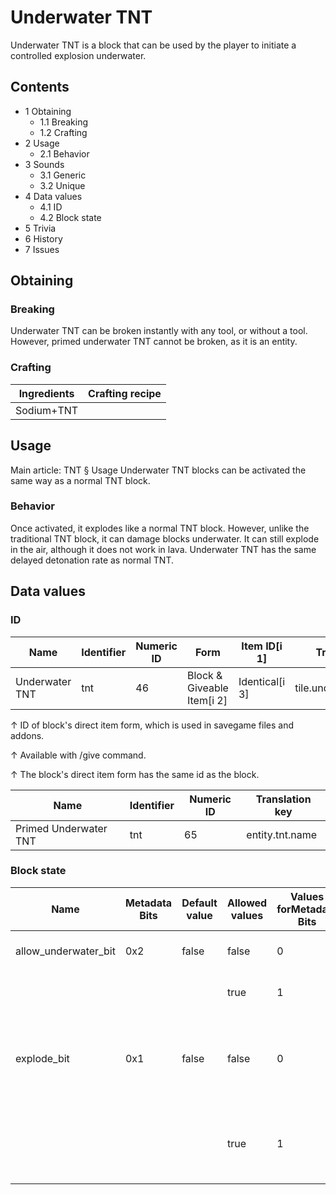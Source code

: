 # Underwater TNT
Underwater TNT is a block that can be used by the player to initiate a controlled explosion underwater.

## Contents
- 1 Obtaining
	- 1.1 Breaking
	- 1.2 Crafting
- 2 Usage
	- 2.1 Behavior
- 3 Sounds
	- 3.1 Generic
	- 3.2 Unique
- 4 Data values
	- 4.1 ID
	- 4.2 Block state
- 5 Trivia
- 6 History
- 7 Issues

## Obtaining
### Breaking
Underwater TNT can be broken instantly with any tool, or without a tool. However, primed underwater TNT cannot be broken, as it is an entity.

### Crafting
| Ingredients | Crafting recipe |
|-------------|-----------------|
| Sodium+TNT  |                 |

## Usage
Main article: TNT § Usage
Underwater TNT blocks can be activated the same way as a normal TNT block.

### Behavior
Once activated, it explodes like a normal TNT block. However, unlike the traditional TNT block, it can damage blocks underwater. It can still explode in the air, although it does not work in lava. Underwater TNT has the same delayed detonation rate as normal TNT.

## Data values
### ID
| Name           | Identifier | Numeric ID | Form                       | Item ID[i 1]   | Translation key          |
|----------------|------------|------------|----------------------------|----------------|--------------------------|
| Underwater TNT | tnt        | 46         | Block & Giveable Item[i 2] | Identical[i 3] | tile.underwater_tnt.name |


↑ ID of block's direct item form, which is used in savegame files and addons.

↑ Available with /give command.

↑ The block's direct item form has the same id as the block.


| Name                  | Identifier | Numeric ID | Translation key |
|-----------------------|------------|------------|-----------------|
| Primed Underwater TNT | tnt        | 65         | entity.tnt.name |

### Block state
| Name                 | Metadata Bits | Default value | Allowed values | Values forMetadata Bits | Description                                                                   |
|----------------------|---------------|---------------|----------------|-------------------------|-------------------------------------------------------------------------------|
| allow_underwater_bit | 0x2           | false         | false          | 0                       | This is normal TNT.                                                           |
|                      |               |               | true           | 1                       | This is Underwater TNT.                                                       |
| explode_bit          | 0x1           | false         | false          | 0                       | Hittingthe TNT block breaks it, dropping it as an item that can be picked up. |
|                      |               |               | true           | 1                       | Hittingthe TNT block causes it to ignite and then explode.                    |




